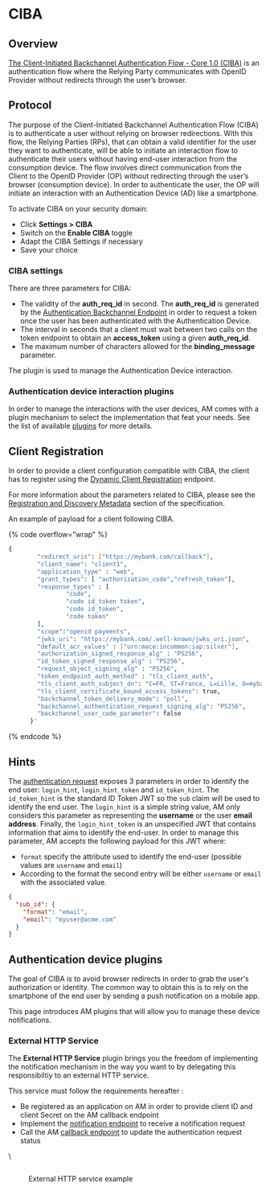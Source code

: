 # CIBA

## Overview

[The Client-Initiated Backchannel Authentication Flow - Core 1.0 (CIBA)](https://openid.net/specs/openid-client-initiated-backchannel-authentication-core-1\_0.html) is an authentication flow where the Relying Party communicates with OpenID Provider without redirects through the user’s browser.

## Protocol

The purpose of the Client-Initiated Backchannel Authentication Flow (CIBA) is to authenticate a user without relying on browser redirections. With this flow, the Relying Parties (RPs), that can obtain a valid identifier for the user they want to authenticate, will be able to initiate an interaction flow to authenticate their users without having end-user interaction from the consumption device. The flow involves direct communication from the Client to the OpenID Provider (OP) without redirecting through the user’s browser (consumption device). In order to authenticate the user, the OP will initiate an interaction with an Authentication Device (AD) like a smartphone.

To activate CIBA on your security domain:

* Click **Settings > CIBA**
* Switch on the **Enable CIBA** toggle
* Adapt the CIBA Settings if necessary
* Save your choice

### CIBA settings

There are three parameters for CIBA:

* The validity of the **auth\_req\_id** in second. The **auth\_req\_id** is generated by the [Authentication Backchannel Endpoint](https://openid.net/specs/openid-client-initiated-backchannel-authentication-core-1\_0.html#auth\_backchannel\_endpoint) in order to request a token once the user has been authenticated with the Authentication Device.
* The interval in seconds that a client must wait between two calls on the token endpoint to obtain an **access\_token** using a given **auth\_req\_id**.
* The maximum number of characters allowed for the **binding\_message** parameter.

The plugin is used to manage the Authentication Device interaction.

### Authentication device interaction plugins

In order to manage the interactions with the user devices, AM comes with a plugin mechanism to select the implementation that feat your needs. See the list of available [plugins](ciba.md#authentication-device-plugins) for more details.

## Client Registration

In order to provide a client configuration compatible with CIBA, the client has to register using the [Dynamic Client Registration](https://openid.net/specs/openid-connect-registration-1\_0.html) endpoint.

For more information about the parameters related to CIBA, please see the [Registration and Discovery Metadata](https://openid.net/specs/openid-client-initiated-backchannel-authentication-core-1\_0.html#registration) section of the specification.

An example of payload for a client following CIBA.

{% code overflow="wrap" %}
```sh
{
        "redirect_uris": ["https://mybank.com/callback"],
        "client_name": "client1",
        "application_type" : "web",
        "grant_types": [ "authorization_code","refresh_token"],
        "response_types" : [
                "code",
                "code id_token token",
                "code id_token",
                "code token"
        ],
        "scope":"openid payments",
        "jwks_uri": "https://mybank.com/.well-known/jwks_uri.json",
        "default_acr_values" : ["urn:mace:incommon:iap:silver"],
        "authorization_signed_response_alg" : "PS256",
        "id_token_signed_response_alg" : "PS256",
        "request_object_signing_alg" : "PS256",
        "token_endpoint_auth_method" : "tls_client_auth",
        "tls_client_auth_subject_dn": "C=FR, ST=France, L=Lille, O=mybank, OU=Client1, CN=mycompamybankgny.com, EMAILADDRESS=contact@mybank.com",
        "tls_client_certificate_bound_access_tokens": true,
        "backchannel_token_delivery_mode": "poll",
        "backchannel_authentication_request_signing_alg": "PS256",
        "backchannel_user_code_parameter": false
      }'
```
{% endcode %}

## Hints

The [authentication request](https://openid.net/specs/openid-client-initiated-backchannel-authentication-core-1\_0.html#auth\_request) exposes 3 parameters in order to identify the end user: `login_hint`, `login_hint_token` and `id_token_hint`. The `id_token_hint` is the standard ID Token JWT so the `sub` claim will be used to identify the end user. The `login_hint` is a simple string value, AM only considers this parameter as representing the **username** or the user **email address**. Finally, the `login_hint_token` is an unspecified JWT that contains information that aims to identify the end-user. In order to manage this parameter, AM accepts the following payload for this JWT where:

* `format` specify the attribute used to identify the end-user (possible values are `username` and `email`)
* According to the format the second entry will be either `username` or `email` with the associated value.

```json
{
  "sub_id": {
    "format": "email",
    "email": "myuser@acme.com"
  }
}
```

## Authentication device plugins

The goal of CIBA is to avoid browser redirects in order to grab the user's authorization or identity. The common way to obtain this is to rely on the smartphone of the end user by sending a push notification on a mobile app.

This page introduces AM plugins that will allow you to manage these device notifications.

### External HTTP Service

The **External HTTP Service** plugin brings you the freedom of implementing the notification mechanism in the way you want to by delegating this responsibiltiy to an external HTTP service.

This service must follow the requirements hereafter :

* Be registered as an application on AM in order to provide client ID and client Secret on the AM callback endpoint
* Implement the [notification endpoint](https://docs.gravitee.io/am/current/ciba\_external\_service/index.html) to receive a notification request
* Call the AM [callback endpoint](https://docs.gravitee.io/am/current/ciba/index.html) to update the authentication request status

\


<figure><img src="https://docs.gravitee.io/images/am/current/graviteeio-am-CIBA-Flow.png" alt=""><figcaption><p>External HTTP service example</p></figcaption></figure>
